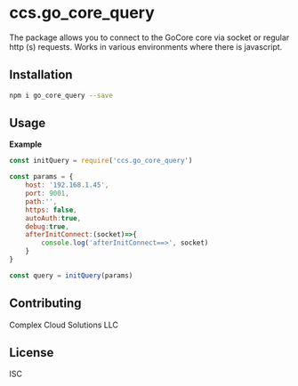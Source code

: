 # ccs.go_core_query

The package allows you to connect to the GoCore core via socket or regular http (s) requests. 
Works in various environments where there is javascript.

## Installation

```sh
npm i go_core_query --save
```

## Usage

**Example**

```js
const initQuery = require('ccs.go_core_query')

const params = {
    host: '192.168.1.45',
    port: 9001,
    path:'',
    https: false,
    autoAuth:true,
    debug:true,
    afterInitConnect:(socket)=>{
        console.log('afterInitConnect==>', socket)
    }
}

const query = initQuery(params)
```


## Contributing

Complex Cloud Solutions LLC

## License

ISC
